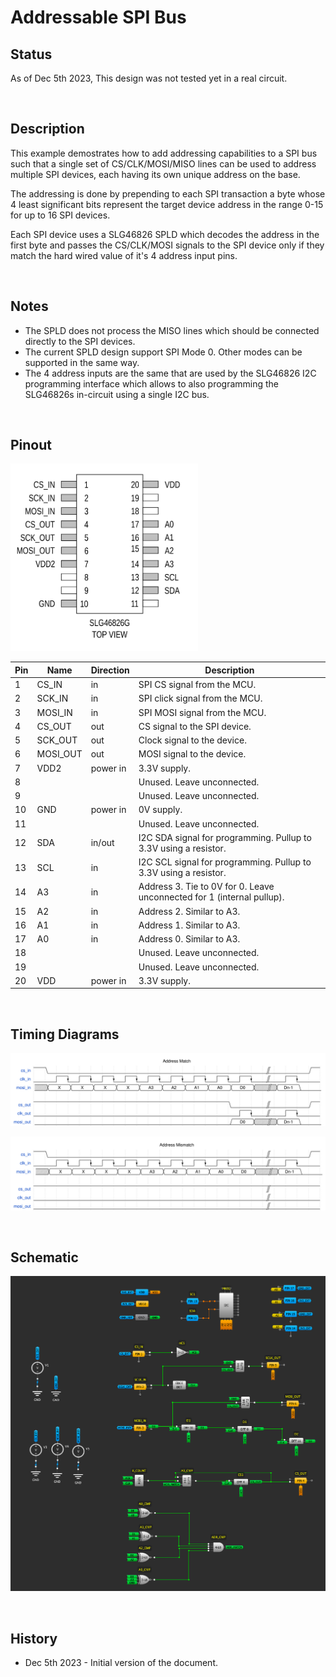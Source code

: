# Addressable SPI Bus

## Status

As of Dec 5th 2023, This design was not tested yet in a real circuit.

<br>

## Description

This example demostrates how to add addressing capabilities to a SPI bus such that a single set of CS/CLK/MOSI/MISO lines can be used to address multiple SPI devices, each having its own unique address on the base.

The addressing is done by prepending to each SPI transaction a byte whose 4 least significant bits represent the target device address in the range 0-15 for up to 16 SPI devices.

Each SPI device uses a SLG46826 SPLD which decodes the address in the first byte and passes the CS/CLK/MOSI signals to the SPI device only if they match the hard wired value of it's 4 address input pins.

<br>

## Notes

- The SPLD does not process the MISO lines which should be connected directly to the SPI devices.
- The current SPLD design support SPI Mode 0. Other modes can be supported in the same way.
- The 4 address inputs are the same that are used by the SLG46826 I2C programming interface which allows to also programming the SLG46826s in-circuit using a single I2C bus.

<br>

## Pinout

<img src="./pinout.svg" width=300 />

<br>

| Pin | Name     | Direction | Description                                                            |
|-----|----------|-----------|------------------------------------------------------------------------|
| 1   | CS_IN    | in        | SPI CS signal from the MCU.                                            |
| 2   | SCK_IN   | in        | SPI click signal from the MCU.                                         |
| 3   | MOSI_IN  | in        | SPI MOSI signal from the MCU.                                          |
| 4   | CS_OUT   | out       | CS signal to the SPI device.                                           |
| 5   | SCK_OUT  | out       | Clock signal to the device.                                            |
| 6   | MOSI_OUT | out       | MOSI signal to the device.                                             |
| 7   | VDD2     | power in  | 3.3V supply.                                                           |
| 8   |          |           | Unused. Leave unconnected.                                             |
| 9   |          |           | Unused. Leave unconnected.                                             |
| 10  | GND      | power in  | 0V supply.                                                             |
| 11  |          |           | Unused. Leave unconnected.                                             |
| 12  | SDA      | in/out    | I2C SDA signal for programming. Pullup to 3.3V using a resistor.       |
| 13  | SCL      | in        | I2C SCL signal for programming. Pullup to 3.3V using a resistor.       |
| 14  | A3       | in        | Address 3. Tie to 0V for 0. Leave unconnected for 1 (internal pullup). |
| 15  | A2       | in        | Address 2. Similar to A3.                                              |
| 16  | A1       | in        | Address 1. Similar to A3.                                              |
| 17  | A0       | in        | Address 0. Similar to A3.                                              |
| 18  |          |           | Unused. Leave unconnected.                                             |
| 19  |          |           | Unused. Leave unconnected.                                             |
| 20  | VDD      | power in  | 3.3V supply.                                                           |

<br>

## Timing Diagrams

![](./timing_diag_address_match.svg)

![](./timing_diag_address_mismatch.svg)

<br>

## Schematic

![Mach](./schematic.png)

<br>

## History

- Dec 5th 2023 - Initial version of the document.
